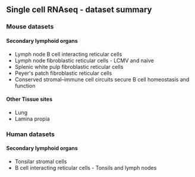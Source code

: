 ## Single cell RNAseq - dataset summary

### Mouse datasets

#### Secondary lymphoid organs
* Lymph node B cell interacting reticular cells
* Lymph node fibroblastic reticular cells - LCMV and naive
* Splenic white pulp fibroblastic reticular cells
* Peyer's patch fibroblastic reticular cells
* Conserved stromal–immune cell circuits secure B cell homeostasis and function

#### Other Tissue sites
* Lung
* Lamina propia

### Human datasets

#### Secondary lymphoid organs
* Tonsilar stromal cells
* B cell interacting reticular cells - Tonsils and lymph nodes